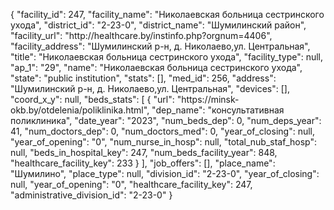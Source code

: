 {
    "facility_id": 247,
    "facility_name": "Николаевская больница сестринского ухода",
    "district_id": "2-23-0",
    "district_name": "Шумилинский район",
    "facility_url": "http:\/\/healthcare.by\/instinfo.php?orgnum=4406",
    "facility_address": "Шумилинский р-н, д. Николаево,ул. Центральная",
    "title": "Николаевская больница сестринского ухода",
    "facility_type": null,
    "ap_1": "29",
    "name": "Николаевская больница сестринского ухода",
    "state": "public institution",
    "stats": [],
    "med_id": 256,
    "address": "Шумилинский р-н, д. Николаево,ул. Центральная",
    "devices": [],
    "coord_x_y": null,
    "beds_stats": [
        {
            "url": "https:\/\/minsk-okb.by\/otdelenia\/poliklinika.html",
            "dep_name": "консультативная поликлиника",
            "date_year": "2023",
            "num_beds_dep": 0,
            "num_deps_year": 41,
            "num_doctors_dep": 0,
            "num_doctors_med": 0,
            "year_of_closing": null,
            "year_of_opening": "0",
            "num_nurse_in_hosp": null,
            "total_nub_staf_hosp": null,
            "beds_in_hospital_key": 247,
            "num_beds_facility_year": 848,
            "healthcare_facility_key": 233
        }
    ],
    "job_offers": [],
    "place_name": "Шумилино",
    "place_type": null,
    "division_id": "2-23-0",
    "year_of_closing": null,
    "year_of_opening": "0",
    "healthcare_facility_key": 247,
    "administrative_division_id": "2-23-0"
}